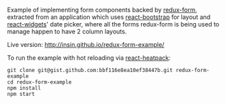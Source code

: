 Example of implementing form components backed by [redux-form](https://github.com/erikras/redux-form), extracted from an application which uses [react-bootstrap](https://github.com/react-bootstrap/react-bootstrap) for layout and [react-widgets](https://github.com/jquense/react-widgets)' date picker, where all the forms redux-form is being used to manage happen to have 2 column layouts.

Live version: http://insin.github.io/redux-form-example/

To run the example with hot reloading via [react-heatpack](https://github.com/insin/react-heatpack):

```
git clone git@gist.github.com:bbf116e8ea10ef38447b.git redux-form-example
cd redux-form-example
npm install
npm start
```
